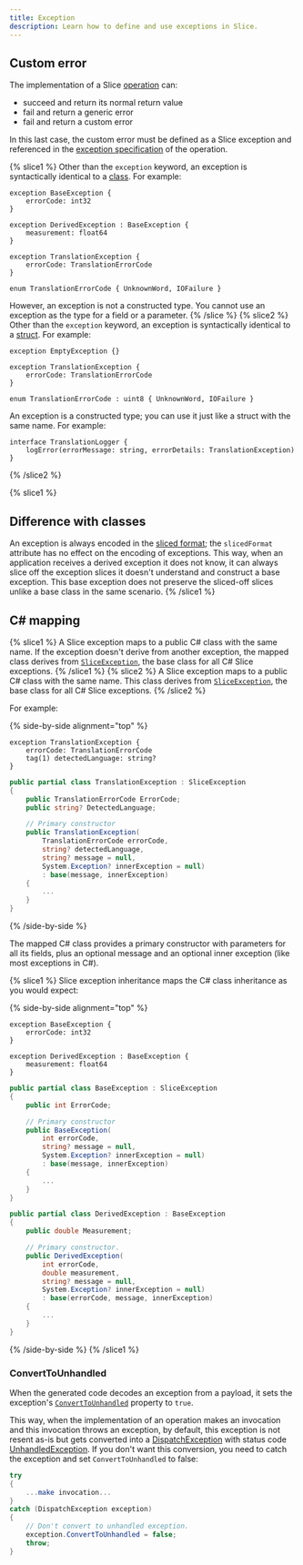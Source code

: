 ```yaml
---
title: Exception
description: Learn how to define and use exceptions in Slice.
---
```


## Custom error

The implementation of a Slice [operation](operation) can:
- succeed and return its normal return value
- fail and return a generic error
- fail and return a custom error

In this last case, the custom error must be defined as a Slice exception and referenced in the
[exception specification][exception-specification] of the operation.

{% slice1 %}
Other than the `exception` keyword, an exception is syntactically identical to a [class](class-types). For example:
```slice
exception BaseException {
    errorCode: int32
}

exception DerivedException : BaseException {
    measurement: float64
}

exception TranslationException {
    errorCode: TranslationErrorCode
}

enum TranslationErrorCode { UnknownWord, IOFailure }
```

However, an exception is not a constructed type. You cannot use an exception as the type for a field or a parameter.
{% /slice %}
{% slice2 %}
Other than the `exception` keyword, an exception is syntactically identical to a [struct](struct-types). For example:

```slice
exception EmptyException {}

exception TranslationException {
    errorCode: TranslationErrorCode
}

enum TranslationErrorCode : uint8 { UnknownWord, IOFailure }
```

An exception is a constructed type; you can use it just like a struct with the same name. For example:

```slice
interface TranslationLogger {
    logError(errorMessage: string, errorDetails: TranslationException)
}
```
{% /slice2 %}

{% slice1 %}
## Difference with classes

An exception is always encoded in the [sliced format][sliced-format]; the `slicedFormat` attribute has no effect on the
encoding of exceptions. This way, when an application receives a derived exception it does not know, it can always
slice off the exception slices it doesn't understand and construct a base exception. This base exception does not
preserve the sliced-off slices unlike a base class in the same scenario.
{% /slice1 %}

## C# mapping

{% slice1 %}
A Slice exception maps to a public C# class with the same name. If the exception doesn't derive from another exception,
the mapped class derives from [`SliceException`][slice-exception], the base class for all C# Slice exceptions.
{% /slice1 %}
{% slice2 %}
A Slice exception maps to a public C# class with the same name. This class derives from
[`SliceException`][slice-exception], the base class for all C# Slice exceptions.
{% /slice2 %}

For example:

{% side-by-side alignment="top" %}
```slice
exception TranslationException {
    errorCode: TranslationErrorCode
    tag(1) detectedLanguage: string?
}
```

```csharp
public partial class TranslationException : SliceException
{
    public TranslationErrorCode ErrorCode;
    public string? DetectedLanguage;

    // Primary constructor
    public TranslationException(
        TranslationErrorCode errorCode,
        string? detectedLanguage,
        string? message = null,
        System.Exception? innerException = null)
        : base(message, innerException)
    {
        ...
    }
}
```
{% /side-by-side %}

The mapped C# class provides a primary constructor with parameters for all its fields, plus an optional message and an
optional inner exception (like most exceptions in C#).

{% slice1 %}
Slice exception inheritance maps the C# class inheritance as you would expect:

{% side-by-side alignment="top" %}
```slice
exception BaseException {
    errorCode: int32
}

exception DerivedException : BaseException {
    measurement: float64
}
```

```csharp
public partial class BaseException : SliceException
{
    public int ErrorCode;

    // Primary constructor
    public BaseException(
        int errorCode,
        string? message = null,
        System.Exception? innerException = null)
        : base(message, innerException)
    {
        ...
    }
}

public partial class DerivedException : BaseException
{
    public double Measurement;

    // Primary constructor.
    public DerivedException(
        int errorCode,
        double measurement,
        string? message = null,
        System.Exception? innerException = null)
        : base(errorCode, message, innerException)
    {
        ...
    }
}
```
{% /side-by-side %}
{% /slice1 %}

### ConvertToUnhandled

When the generated code decodes an exception from a payload, it sets the exception's
[`ConvertToUnhandled`][convert-to-unhandled] property to `true`.

This way, when the implementation of an operation makes an invocation and this invocation throws an exception, by
default, this exception is not resent as-is but gets converted into a [DispatchException][dispatch-exception] with
status code [UnhandledException][unhandled-exception]. If you don't want this conversion, you need to catch the
exception and set `ConvertToUnhandled` to false:

```csharp
try
{
    ...make invocation...
}
catch (DispatchException exception)
{
    // Don't convert to unhandled exception.
    exception.ConvertToUnhandled = false;
    throw;
}
```

[convert-to-unhandled]: csharp:IceRpc.DispatchException#IceRpc_DispatchException_ConvertToUnhandled
[dispatch-exception]: csharp:IceRpc.DispatchException
[exception-specification]: operation#exception-specification
[slice-exception]: csharp:IceRpc.Slice.SliceException
[sliced-format]: class-types#slicing
[unhandled-exception]: csharp:IceRpc.StatusCodeIceRpc_StatusCode_UnhandledException
